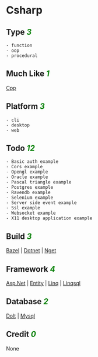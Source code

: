 # Csharp

## Type <i style='color:green;'>3</i>
	- function
	- oop
	- procedural
## Much Like <i style='color:green;'>1</i>
[Cpp](CPP.md)
## Platform <i style='color:green;'>3</i>
	- cli
	- desktop
	- web
## Todo <i style='color:green;'>12</i>
	- Basic auth example
	- Cors example
	- Opengl example
	- Oracle example
	- Pascal triangle example
	- Postgres example
	- Ravendb example
	- Selenium example
	- Server side event example
	- Ssl example
	- Websocket example
	- X11 desktop application example
## Build <i style='color:green;'>3</i>
[Bazel](https://github.com/bearddan2000?tab=repositories&q=csharp+bazel&type=&language=&sort=) | [Dotnet](https://github.com/bearddan2000?tab=repositories&q=csharp+dotnet&type=&language=&sort=) | [Nget](https://github.com/bearddan2000?tab=repositories&q=csharp+nget&type=&language=&sort=)
## Framework <i style='color:green;'>4</i>
[Asp.Net](https://github.com/bearddan2000?tab=repositories&q=csharp+asp.net&type=&language=&sort=) | [Entity](https://github.com/bearddan2000?tab=repositories&q=csharp+entity&type=&language=&sort=) | [Linq](https://github.com/bearddan2000?tab=repositories&q=csharp+linq&type=&language=&sort=) | [Linqsql](https://github.com/bearddan2000?tab=repositories&q=csharp+linqsql&type=&language=&sort=)
## Database <i style='color:green;'>2</i>
[Dolt](https://github.com/bearddan2000?tab=repositories&q=csharp+dolt&type=&language=&sort=) | [Mysql](https://github.com/bearddan2000?tab=repositories&q=csharp+mysql&type=&language=&sort=)
## Credit <i style='color:green;'>0</i>
None